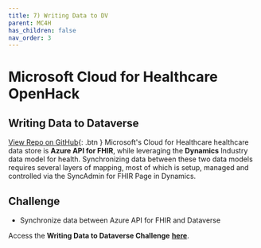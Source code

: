 ```yaml
---
title: 7) Writing Data to DV
parent: MC4H
has_children: false
nav_order: 3
---
```

# Microsoft Cloud for Healthcare OpenHack

## Writing Data to Dataverse
[View Repo on GitHub](https://github.com/microsoft/openhack-mc4h/tree/main/Challenge-07){: .btn }
Microsoft's Cloud for Healthcare healthcare data store is **Azure API for FHIR**, while leveraging the **Dynamics** Industry data model for health.  Synchronizing data between these two data models requires several layers of mapping, most of which is setup, managed and controlled via the SyncAdmin for FHIR Page in Dynamics. 

## Challenge 
+ Synchronize data between Azure API for FHIR and Dataverse

Access the __Writing Data to Dataverse Challenge__ **[here](https://github.com/microsoft/openhack-mc4h/tree/main/Challenge-07)**.
